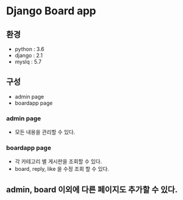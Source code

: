 # Django Board app

## 환경
- python : 3.6
- django : 2.1
- myslq : 5.7

## 구성
- admin page
- boardapp page

### admin page
- 모든 내용을 관리할 수 있다.

### boardapp page
- 각 카테고리 별 게시판을 조회할 수 있다.
- board, reply, like 을 수정 조회 할 수 있다.

## admin, board 이외에 다른 페이지도 추가할 수 있다.
